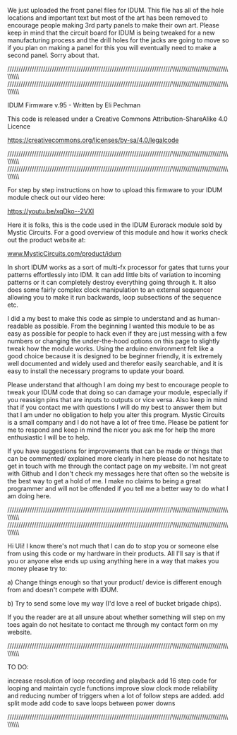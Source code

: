 We just uploaded the front panel files for IDUM.  This file has all of the hole locations and important text but most of the art has been removed 
to encourage people making 3rd party panels to make their own art.  Please keep in mind that the circuit board for IDUM is being tweaked for a new 
manufacturing process and the drill holes for the jacks are going to move so if you plan on making a panel for this you will eventually need to 
make a second panel.  Sorry about that.

//////////////////////////////////////////////////////////////////////////\\\\\\\\\\\\\\\\\\\\\\\\\\\\\\\\\\\\\\\\\\\\\\\\\\\\\\\\\\\\\\\\\\\\\\
//////////////////////////////////////////////////////////////////////////\\\\\\\\\\\\\\\\\\\\\\\\\\\\\\\\\\\\\\\\\\\\\\\\\\\\\\\\\\\\\\\\\\\\\\

  IDUM Firmware v.95 - Written by Eli Pechman

  This code is released under a Creative Commons Attribution-ShareAlike 4.0 Licence

  https://creativecommons.org/licenses/by-sa/4.0/legalcode

//////////////////////////////////////////////////////////////////////////\\\\\\\\\\\\\\\\\\\\\\\\\\\\\\\\\\\\\\\\\\\\\\\\\\\\\\\\\\\\\\\\\\\\\\
//////////////////////////////////////////////////////////////////////////\\\\\\\\\\\\\\\\\\\\\\\\\\\\\\\\\\\\\\\\\\\\\\\\\\\\\\\\\\\\\\\\\\\\\\

  For step by step instructions on how to upload this firmware to your IDUM module check out our video here:
  
  https://youtu.be/xqDko--2VXI

  Here it is folks, this is the code used in the IDUM Eurorack module sold by Mystic Circuits.  For a good
  overview of this module and how it works check out the product website at:

  www.MysticCircuits.com/product/idum

  In short IDUM works as a sort of multi-fx processor for gates that turns your patterns effortlessly into IDM.  It can add little bits of 
  variation to incoming patterns or it can completely destroy everything going through it.  It also does some fairly complex clock manipulation 
  to an external sequencer allowing you to make it run backwards, loop subsections of the sequence etc.

  I did a my best to make this code as simple to understand and as human-readable as possible.  From the beginning I wanted this module to be as
  easy as possible for people to hack even if they are just messing with a few numbers or changing the under-the-hood options on this page to
  slightly tweak how the module works.  Using the arduino environment felt like a good choice because it is designed to be beginner friendly,
  it is extremely well documented and widely used and therefor easily searchable, and it is easy to install the necessary programs to update your board.

  Please understand that although I am doing my best to encourage people to tweak your IDUM code that doing so can damage your module, especially
  if you reassign pins that are inputs to outputs or vice versa.  Also keep in mind that if you contact me with questions I will do my best to
  answer them but that I am under no obligation to help you alter this program.  Mystic Circuits is a small company and I do not have a lot
  of free time.  Please be patient for me to respond and keep in mind the nicer you ask me for help the more enthusiastic I will be to help.

  If you have suggestions for improvements that can be made or things that can be commented/ explained more clearly in here please do not
  hesitate to get in touch with me through the contact page on my website. I'm not great with Github and I don't check my messages here that
  often so the website is the best way to get a hold of me.  I make no claims to being a great programmer and will not be offended if you tell 
  me a better way to do what I am doing here.
  
//////////////////////////////////////////////////////////////////////////\\\\\\\\\\\\\\\\\\\\\\\\\\\\\\\\\\\\\\\\\\\\\\\\\\\\\\\\\\\\\\\\\\\\\\
//////////////////////////////////////////////////////////////////////////\\\\\\\\\\\\\\\\\\\\\\\\\\\\\\\\\\\\\\\\\\\\\\\\\\\\\\\\\\\\\\\\\\\\\\                                                                                                  
   
  Hi Uli!  I know there's not much that I can do to stop you or someone else from using this code or my hardware in their products.  All I'll 
  say is that if you or anyone else ends up using anything here in a way that makes you money please try to: 
  
  a) Change things enough so that your product/ device is different enough from and doesn't compete with IDUM.
  
  b) Try to send some love my way (I'd love a reel of bucket brigade chips).

  If you the reader are at all unsure about whether something will step on my toes again do not hesitate to contact me through my contact form
  on my website.
 
//////////////////////////////////////////////////////////////////////////\\\\\\\\\\\\\\\\\\\\\\\\\\\\\\\\\\\\\\\\\\\\\\\\\\\\\\\\\\\\\\\\\\\\\\

   TO DO:

   increase resolution of loop recording and playback
   add 16 step code for looping and maintain cycle functions
   improve slow clock mode reliability and reducing number of triggers when a lot of follow steps are added.
   add split mode
   add code to save loops between power downs

//////////////////////////////////////////////////////////////////////////\\\\\\\\\\\\\\\\\\\\\\\\\\\\\\\\\\\\\\\\\\\\\\\\\\\\\\\\\\\\\\\\\\\\\\
